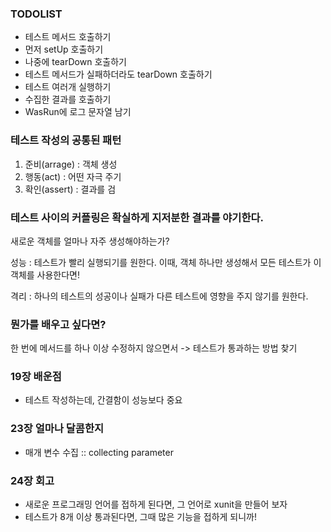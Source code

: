 ### TODOLIST
* 테스트 메서드 호출하기
* 먼저 setUp 호출하기
* 나중에 tearDown 호출하기
* 테스트 메서드가 실패하더라도 tearDown 호출하기
* 테스트 여러개 실행하기
* 수집한 결과를 호출하기
* WasRun에 로그 문자열 남기



### 테스트 작성의 공통된 패턴
1. 준비(arrage) : 객체 생성
2. 행동(act) : 어떤 자극 주기
3. 확인(assert) : 결과를 검 



### 테스트 사이의 커플링은 확실하게 지저분한 결과를 야기한다.

새로운 객체를 얼마나 자주 생성해야하는가?

성능 : 테스트가 빨리 실행되기를 원한다. 이때, 객체 하나만 생성해서 모든 테스트가 이 객체를 사용한다면!

격리 : 하나의 테스트의 성공이나 실패가 다른 테스트에 영향을 주지 않기를 원한다. 



### 뭔가를 배우고 싶다면?
한 번에 메서드를 하나 이상 수정하지 않으면서
-> 테스트가 통과하는 방법 찾기


### 19장 배운점
* 테스트 작성하는데, 간결함이 성능보다 중요


### 23장 얼마나 달콤한지
* 매개 변수 수집 :: collecting parameter


### 24장 회고
* 새로운 프로그래밍 언어를 접하게 된다면, 그 언어로 xunit을 만들어 보자
* 테스트가 8개 이상 통과된다면, 그때 많은 기능을 접하게 되니까!